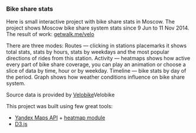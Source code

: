 ### Bike share stats
Here is small interactive project with bike share stats in Moscow. The project shows Moscow bike share system stats since 9 Jun to 11 Nov 2014.
The result of work: [getwalk.me/velo](http://getwalk.me/velo)

There are three modes:
Routes — clicking in stations placemarks it shows total stats, stats by hours, stats by weekdays and the most popular directions of rides from this station. 
Activity — heatmaps shows how active every part of bike share coverage, you can play an animation or choose a slice of data by time, hour or by weekday. 
Timeline — bike stats by day of the period. Graph shows how weather conditions influence on bike share system.

Source data is provided by [Velobike](http://velobike.ru/)Velobike

This project was built using few great tools:
  * [Yandex Maps API](http://api.yandex.ru/maps) + [heatmap module](https://github.com/yandex/mapsapi-heatmap)
  * [D3.js](d3js.org)
